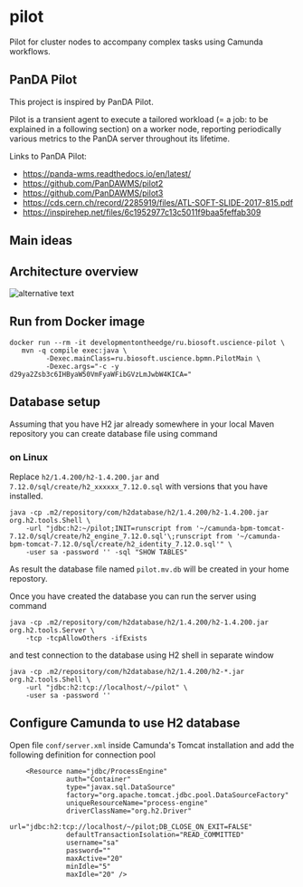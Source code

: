 # pilot
Pilot for cluster nodes to accompany complex tasks using Camunda workflows.

## PanDA Pilot
This project is inspired by PanDA Pilot.

Pilot is a transient agent to execute a tailored workload (= a job: to be explained in a following section) on a worker node, reporting periodically various metrics to the PanDA server throughout its lifetime.

Links to PanDA Pilot:
* https://panda-wms.readthedocs.io/en/latest/
* https://github.com/PanDAWMS/pilot2
* https://github.com/PanDAWMS/pilot3
* https://cds.cern.ch/record/2285919/files/ATL-SOFT-SLIDE-2017-815.pdf
* https://inspirehep.net/files/6c1952977c13c5011f9baa5feffab309

## Main ideas

## Architecture overview
![alternative text](http://www.plantuml.com/plantuml/proxy?cache=no&src=https://raw.githubusercontent.com/Biosoft-ru/pilot/main/docs/architecture.puml)

## Run from Docker image

```
docker run --rm -it developmentontheedge/ru.biosoft.uscience-pilot \
   mvn -q compile exec:java \
         -Dexec.mainClass=ru.biosoft.uscience.bpmn.PilotMain \
         -Dexec.args="-c -y d29ya2Zsb3c6IHByaW50VmFyaWFibGVzLmJwbW4KICA="
```

## Database setup

Assuming that you have H2 jar already somewhere in your local Maven repository you can create database file using command

### on Linux

Replace `h2/1.4.200/h2-1.4.200.jar` and `7.12.0/sql/create/h2_xxxxxx_7.12.0.sql` with versions that you have installed.

```
java -cp .m2/repository/com/h2database/h2/1.4.200/h2-1.4.200.jar org.h2.tools.Shell \
    -url "jdbc:h2:~/pilot;INIT=runscript from '~/camunda-bpm-tomcat-7.12.0/sql/create/h2_engine_7.12.0.sql'\;runscript from '~/camunda-bpm-tomcat-7.12.0/sql/create/h2_identity_7.12.0.sql'" \
    -user sa -password '' -sql "SHOW TABLES"
```

As result the database file named `pilot.mv.db` will be created in your home repostory.

Once you have created the database you can run the server using command
```
java -cp .m2/repository/com/h2database/h2/1.4.200/h2-1.4.200.jar org.h2.tools.Server \
    -tcp -tcpAllowOthers -ifExists
```

and test connection to the database using H2 shell in separate window
```
java -cp .m2/repository/com/h2database/h2/1.4.200/h2-*.jar org.h2.tools.Shell \
    -url "jdbc:h2:tcp://localhost/~/pilot" \
    -user sa -password '' 
```

## Configure Camunda to use H2 database

Open file `conf/server.xml` inside Camunda's Tomcat installation 
and add the following definition for connection pool

```
    <Resource name="jdbc/ProcessEngine"
              auth="Container"
              type="javax.sql.DataSource" 
              factory="org.apache.tomcat.jdbc.pool.DataSourceFactory"
              uniqueResourceName="process-engine"
              driverClassName="org.h2.Driver" 
              url="jdbc:h2:tcp://localhost/~/pilot;DB_CLOSE_ON_EXIT=FALSE"
              defaultTransactionIsolation="READ_COMMITTED"
              username="sa"  
              password=""
              maxActive="20"
              minIdle="5"
              maxIdle="20" />
```